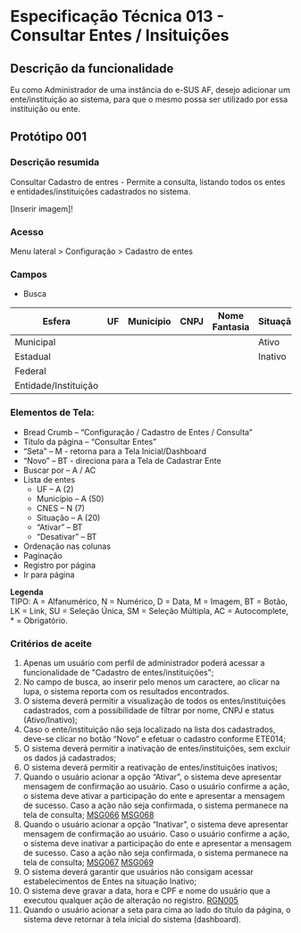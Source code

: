 # Especificação Técnica 013 - Consultar Entes / Insituições

## Descrição da funcionalidade
Eu como Administrador de uma instância do e-SUS AF, desejo adicionar um ente/instituição ao sistema, para que o mesmo possa ser utilizado por essa instituição ou ente. <!-- Como usuário quero consultar os entes que pertencem à minha instância. Obs.: Está diferente do documento e, no documento, não mostra qual frase deve permanecer. -->

## Protótipo 001

### Descrição resumida

Consultar Cadastro de entres - Permite a consulta, listando todos os entes e entidades/instituições cadastrados no sistema. 

[Inserir imagem]! <!-- [alt text](../imagens/ete-013-prot-001.png) -->

### Acesso
Menu lateral > Configuração > Cadastro de entes

### Campos

* Busca

|Esfera|UF|Município|CNPJ|Nome Fantasia|Situação|Ações|
|------|--|---------|----|-------------|--------|-----|
|Municipal| | | | |Ativo|Ativar|
|Estadual| | | | |Inativo|Inativar|
|Federal| | | | | | |
|Entidade/Instituição| | | | | | |


### Elementos de Tela:
* Bread Crumb – “Configuração / Cadastro de Entes / Consulta” 
* Título da página – “Consultar Entes” 
* “Seta” – M - retorna para a Tela Inicial/Dashboard 
* “Novo” – BT - direciona para a Tela de Cadastrar Ente 
* Buscar por – A / AC 
* Lista de entes 
    * UF – A (2) 
    * Município – A (50) 
    * CNES – N (7)  
    * Situação – A (20) 
    * “Ativar” – BT 
    * “Desativar” – BT 
* Ordenação nas colunas 
* Paginação 
* Registro por página 
* Ir para página 

**Legenda**  
TIPO: A = Alfanumérico, N = Numérico, D = Data, M = Imagem, BT = Botão, LK = Link, SU = Seleção Única, SM = Seleção Múltipla, AC = Autocomplete, * = Obrigatório. 

### Critérios de aceite
1. Apenas um usuário com perfil de administrador poderá acessar a funcionalidade de "Cadastro de entes/instituições"; 
2. No campo de busca, ao inserir pelo menos um caractere, ao clicar na lupa, o sistema reporta com os resultados encontrados. 
3. O sistema deverá permitir a visualização de todos os entes/instituições cadastrados, com a possibilidade de filtrar por nome, CNPJ e status (Ativo/Inativo);  
4. Caso o ente/instituição não seja localizado na lista dos cadastrados, deve-se clicar no botão “Novo” e efetuar o cadastro conforme ETE014; 
5. O sistema deverá permitir a inativação de entes/instituições, sem excluir os dados já cadastrados;
6. O sistema deverá permitir a reativação de entes/instituições inativos; 
7. Quando o usuário acionar a opção “Ativar”, o sistema deve apresentar mensagem de confirmação ao usuário. Caso o usuário confirme a ação, o sistema deve ativar a participação do ente e apresentar a mensagem de sucesso. Caso a ação não seja confirmada, o sistema permanece na tela de consulta; [MSG066](DocumentoDeMensagensv2.md#msg066) [MSG068](DocumentoDeMensagensv2.md#msg068)
8. Quando o usuário acionar a opção “Inativar”, o sistema deve apresentar mensagem de confirmação ao usuário. Caso o usuário confirme a ação, o sistema deve inativar a participação do ente e apresentar a mensagem de sucesso. Caso a ação não seja confirmada, o sistema permanece na tela de consulta;  [MSG067](DocumentoDeMensagensv2.md#msg067) [MSG069](DocumentoDeMensagensv2.md#msg069)
9. O sistema deverá garantir que usuários não consigam acessar estabelecimentos de Entes na situação Inativo; 
10. O sistema deve gravar a data, hora e CPF e nome do usuário que a executou qualquer ação de alteração no registro. [RGN005](DocumentoDeRegrasv2.md#rgn005)
11. Quando o usuário acionar a seta para cima ao lado do título da página, o sistema deve retornar à tela inicial do sistema (dashboard). 